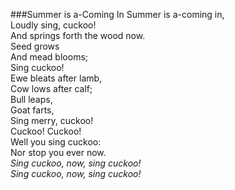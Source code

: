 ###Summer is a-Coming In 
Summer is a-coming in, <br/>
Loudly sing, cuckoo! <br/>
And springs forth the wood now.<br/>
Seed grows<br/> 
And mead blooms;<br/> 
Sing cuckoo!<br/> 
Ewe bleats after lamb,<br/> 
Cow lows after calf;<br/> 
Bull leaps,<br/> 
Goat farts,<br/> 
Sing merry, cuckoo!<br/> 
Cuckoo! Cuckoo!<br/> 
Well you sing cuckoo:<br/>
Nor stop you ever now.<br/>
*Sing cuckoo, now, sing cuckoo!*<br/>
*Sing cuckoo, now, sing cuckoo!*<br/>
